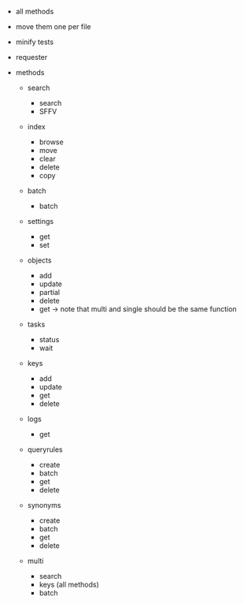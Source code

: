 - all methods
- move them one per file
- minify tests
- requester


- methods
  - search
    - search
    - SFFV
  - index
    - browse
    - move
    - clear
    - delete
    - copy
  - batch
    - batch
  - settings
    - get
    - set
  - objects
    - add
    - update
    - partial
    - delete
    - get
      -> note that multi and single should be the same function
  - tasks
    - status
    - wait
  - keys
    - add
    - update
    - get
    - delete
  - logs
    - get
  - queryrules
    - create
    - batch
    - get
    - delete
  - synonyms
    - create
    - batch
    - get
    - delete

  - multi
    - search
    - keys (all methods)
    - batch
